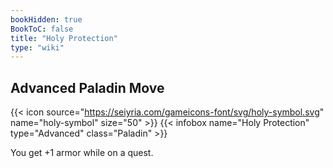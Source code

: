 ```yaml
---
bookHidden: true
BookToC: false
title: "Holy Protection"
type: "wiki"
---
```

## Advanced Paladin Move
{{< icon source="https://seiyria.com/gameicons-font/svg/holy-symbol.svg" name="holy-symbol" size="50" >}}
{{< infobox name="Holy Protection" type="Advanced" class="Paladin" >}}

You get +1 armor while on a quest.